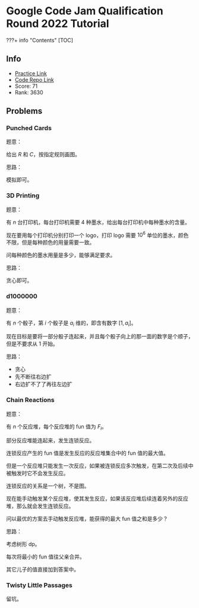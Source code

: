 # Google Code Jam Qualification Round 2022 Tutorial

???+ info "Contents"
    [TOC]

## Info

* [Practice Link](https://codingcompetitions.withgoogle.com/codejam/round/0000000000876ff1)
* [Code Repo Link](https://github.com/Dup4/Google-Coding-Competitions/tree/main/CodeJam/2022/Qualification-Round)
* Score: 71
* Rank: 3630

## Problems

### Punched Cards

题意：

给出 $R$ 和 $C$，按指定规则画图。

思路：

模拟即可。

### 3D Printing

题意：

有 $n$ 台打印机，每台打印机需要 $4$ 种墨水，给出每台打印机中每种墨水的含量。

现在要用每个打印机分别打印一个 logo，打印 logo 需要 $10^6$ 单位的墨水，颜色不限，但是每种颜色的用量需要一致。

问每种颜色的墨水用量是多少，能够满足要求。

思路：

贪心即可。

### d1000000

题意：

有 $n$ 个骰子，第 $i$ 个骰子是 $a_i$ 维的，即含有数字 $[1, a_i]$。

现在目标是要将一部分骰子连起来，并且每个骰子向上的那一面的数字是个顺子，但是不要求从 $1$ 开始。

思路：

* 贪心
* 先不断往右边扩
* 右边扩不了了再往左边扩

### Chain Reactions

题意：

有 $n$ 个反应堆，每个反应堆的 fun 值为 $F_i$。

部分反应堆能连起来，发生连锁反应。

连锁反应产生的 fun 值是发生反应的反应堆集合中的 fun 值的最大值。

但是一个反应堆只能发生一次反应，如果被连锁反应多次触发，在第二次及后续中被触发时它不会发生反应。

连锁反应的关系是一个树，不是图。

现在能手动触发某个反应堆，使其发生反应，如果该反应堆后续连着另外的反应堆，那么就会发生连锁反应。

问以最优的方案去手动触发反应堆，能获得的最大 fun 值之和是多少？

思路：

考虑树形 dp。

每次将最小的 fun 值往父亲合并。

其它儿子的值直接加到答案中。

### Twisty Little Passages

留坑。
